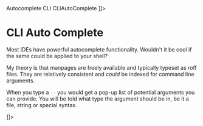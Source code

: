 <document>
<sam type="subs" name="cliautocomplete.idea" template="ideaRecord.md" source="idea.md">
	<Title>Sam CLI IntelliSense</Title>
	<Description>Autocomplete CLI</Description>
	<Idea>CLIAutoComplete</Idea>
</sam>
<![CDATA[<div class="content CLIAutoComplete">]]>

CLI Auto Complete
==

Most IDEs have powerful autocomplete functionality. Wouldn't it be cool if the same could be applied to your shell?

My theory is that manpages are freely available and typically typeset as roff files. They are relatively consistent and *could* be indexed for command line arguments.

When you type a `--` you would get a pop-up list of potential arguments you can provide. You will be told what type the argument should be in, be it a file, string or special syntax.

<![CDATA[</div>]]>
<sam name="fulltable.md"/>
</document>
